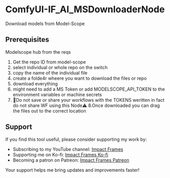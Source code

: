 # ComfyUI-IF_AI_MSDownloaderNode
Download models from Model-Scope

## Prerequisites
Modelscope hub from the reqs

1. Get the repo ID from model-scope
2. select individual or whole repo on the switch
3. copy the name of the individual file
4. create a folde4r wheere you want to download the files or repo
5. download everything
6. might need to add a MS Token or add MODELSCOPE_API_TOKEN to the environment variables or machine secrets
7. 🚨Do not save or share your workflows with the TOKENS weritten
   in fact do not share WF using this Node⚠️
8.Once downloaded you can drag the files out to the correct location 

## Support
If you find this tool useful, please consider supporting my work by:
- Subscribing to my YouTube channel: [Impact Frames](https://youtube.com/@impactframes?si=DrBu3tOAC2-YbEvc)
- Supporting me on Ko-fi: [Impact Frames Ko-fi](https://ko-fi.com/impactframes)
- Becoming a patron on Patreon: [Impact Frames Patreon](https://patreon.com/ImpactFrames)

Your support helps me bring updates and improvements faster! 
